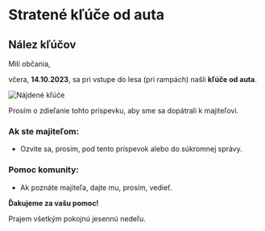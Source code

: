 # Stratené kľúče od auta

## Nález kľúčov

Milí občania,

včera, **14.10.2023**, sa pri vstupe do lesa (pri rampách) našli **kľúče od auta**.

![Nájdené kľúče](cesta/k-obrázku.jpg)

Prosím o zdieľanie tohto príspevku, aby sme sa dopátrali k majiteľovi. 

### Ak ste majiteľom:
- Ozvite sa, prosím, pod tento príspevok alebo do súkromnej správy.

### Pomoc komunity:
- Ak poznáte majiteľa, dajte mu, prosím, vedieť.

**Ďakujeme za vašu pomoc!**

Prajem všetkým pokojnú jesennú nedeľu.
